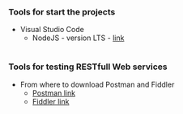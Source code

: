 ### Tools for start the projects
* Visual Studio Code
  * NodeJS - version LTS - [link](https://nodejs.org)
  
#
### Tools for testing RESTfull Web services
* From where to download Postman and Fiddler
  * [Postman link](https://www.getpostman.com/products)
  * [Fiddler link](https://www.telerik.com/download/fiddler)
  
  